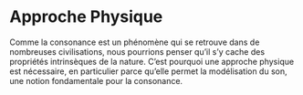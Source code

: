 # Approche Physique


Comme la consonance est un phénomène qui se retrouve dans de  nombreuses civilisations, nous pourrions penser qu’il s’y cache des propriétés intrinsèques de la nature. C’est pourquoi une approche physique est nécessaire, en particulier parce qu’elle permet la modélisation du son, une notion fondamentale pour la consonance.